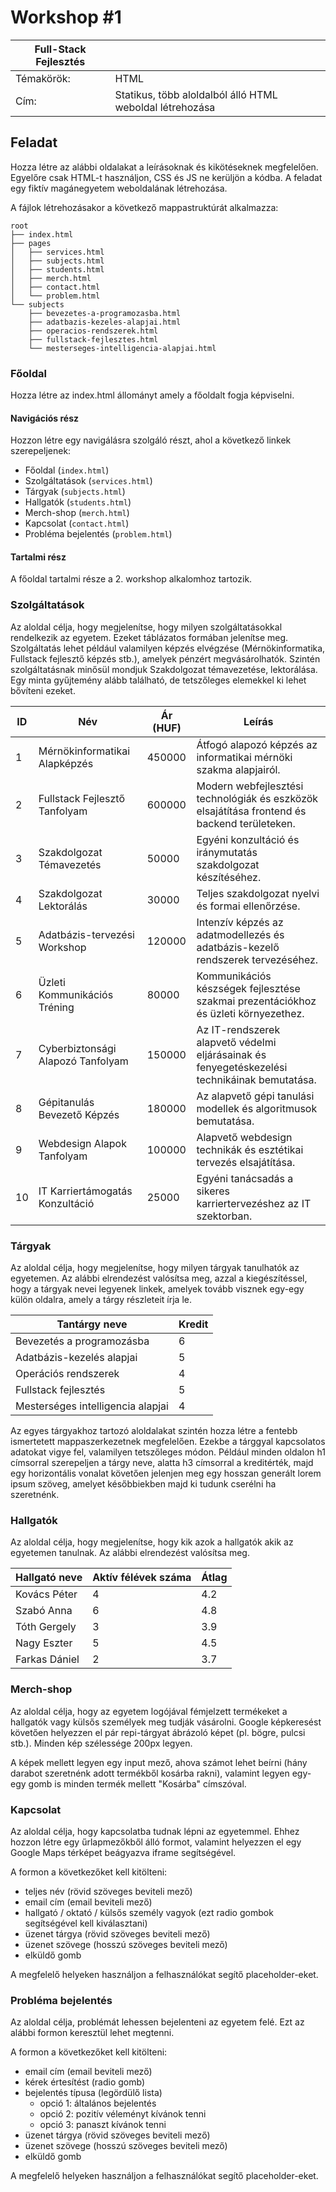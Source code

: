 # Workshop #1

| Full-Stack Fejlesztés | |
|-----|---|
| Témakörök: | HTML |
| Cím: | Statikus, több aloldalból álló HTML weboldal létrehozása |

## Feladat

Hozza létre az alábbi oldalakat a leírásoknak és kikötéseknek megfelelően. Egyelőre csak HTML-t használjon, CSS és JS ne kerüljön a kódba. A feladat egy fiktív magánegyetem weboldalának létrehozása.

A fájlok létrehozásakor a következő mappastruktúrát alkalmazza:

    root
    ├── index.html
    ├── pages
    │   ├── services.html
    │   ├── subjects.html
    │   ├── students.html
    │   ├── merch.html
    │   ├── contact.html
    │   └── problem.html
    └── subjects
        ├── bevezetes-a-programozasba.html
        ├── adatbazis-kezeles-alapjai.html
        ├── operacios-rendszerek.html
        ├── fullstack-fejlesztes.html
        └── mesterseges-intelligencia-alapjai.html

### Főoldal

Hozza létre az index.html állományt amely a főoldalt fogja képviselni.

#### Navigációs rész

Hozzon létre egy navigálásra szolgáló részt, ahol a következő linkek szerepeljenek:

- Főoldal (`index.html`)
- Szolgáltatások (`services.html`)
- Tárgyak (`subjects.html`)
- Hallgatók (`students.html`)
- Merch-shop (`merch.html`)
- Kapcsolat (`contact.html`)
- Probléma bejelentés (`problem.html`)

#### Tartalmi rész

A főoldal tartalmi része a 2. workshop alkalomhoz tartozik.

### Szolgáltatások

Az aloldal célja, hogy megjelenítse, hogy milyen szolgáltatásokkal rendelkezik az egyetem. Ezeket táblázatos formában jelenítse meg. Szolgáltatás lehet például valamilyen képzés elvégzése (Mérnökinformatika, Fullstack fejlesztő képzés stb.), amelyek pénzért megvásárolhatók. Szintén szolgáltatásnak minősül mondjuk Szakdolgozat témavezetése, lektorálása. Egy minta gyűjtemény alább található, de tetszőleges elemekkel ki lehet bővíteni ezeket.

| ID  | Név                           | Ár (HUF) | Leírás                                                                 |
|-----|-------------------------------|----------|------------------------------------------------------------------------|
| 1   | Mérnökinformatikai Alapképzés | 450000   | Átfogó alapozó képzés az informatikai mérnöki szakma alapjairól.        |
| 2   | Fullstack Fejlesztő Tanfolyam | 600000   | Modern webfejlesztési technológiák és eszközök elsajátítása frontend és backend területeken. |
| 3   | Szakdolgozat Témavezetés      | 50000    | Egyéni konzultáció és iránymutatás szakdolgozat készítéséhez.           |
| 4   | Szakdolgozat Lektorálás       | 30000    | Teljes szakdolgozat nyelvi és formai ellenőrzése.                       |
| 5   | Adatbázis-tervezési Workshop  | 120000   | Intenzív képzés az adatmodellezés és adatbázis-kezelő rendszerek tervezéséhez. |
| 6   | Üzleti Kommunikációs Tréning  | 80000    | Kommunikációs készségek fejlesztése szakmai prezentációkhoz és üzleti környezethez. |
| 7   | Cyberbiztonsági Alapozó Tanfolyam | 150000 | Az IT-rendszerek alapvető védelmi eljárásainak és fenyegetéskezelési technikáinak bemutatása. |
| 8   | Gépitanulás Bevezető Képzés   | 180000   | Az alapvető gépi tanulási modellek és algoritmusok bemutatása.          |
| 9   | Webdesign Alapok Tanfolyam    | 100000   | Alapvető webdesign technikák és esztétikai tervezés elsajátítása.       |
| 10  | IT Karriertámogatás Konzultáció | 25000   | Egyéni tanácsadás a sikeres karriertervezéshez az IT szektorban.         |

### Tárgyak

Az aloldal célja, hogy megjelenítse, hogy milyen tárgyak tanulhatók az egyetemen. Az alábbi elrendezést valósítsa meg, azzal a kiegészítéssel, hogy a tárgyak nevei legyenek linkek, amelyek tovább visznek egy-egy külön oldalra, amely a tárgy részleteit írja le.

| Tantárgy neve                         | Kredit |
|---------------------------------------|--------|
| Bevezetés a programozásba             | 6      |
| Adatbázis-kezelés alapjai             | 5      |
| Operációs rendszerek                  | 4      |
| Fullstack fejlesztés                  | 5      |
| Mesterséges intelligencia alapjai     | 4      |

Az egyes tárgyakhoz tartozó aloldalakat szintén hozza létre a fentebb ismertetett mappaszerkezetnek megfelelően. Ezekbe a tárggyal kapcsolatos adatokat vigye fel, valamilyen tetszőleges módon. Például minden oldalon h1 címsorral szerepeljen a tárgy neve, alatta h3 címsorral a kreditérték, majd egy horizontális vonalat követően jelenjen meg egy hosszan generált lorem ipsum szöveg, amelyet későbbiekben majd ki tudunk cserélni ha szeretnénk.

### Hallgatók

Az aloldal célja, hogy megjelenítse, hogy kik azok a hallgatók akik az egyetemen tanulnak. Az alábbi elrendezést valósítsa meg.

| Hallgató neve          | Aktív félévek száma | Átlag |
|-------------------------|---------------------|-------|
| Kovács Péter           | 4                   | 4.2   |
| Szabó Anna             | 6                   | 4.8   |
| Tóth Gergely           | 3                   | 3.9   |
| Nagy Eszter            | 5                   | 4.5   |
| Farkas Dániel          | 2                   | 3.7   |

### Merch-shop

Az aloldal célja, hogy az egyetem logójával fémjelzett termékeket a hallgatók vagy külsős személyek meg tudják vásárolni. Google képkeresést követően helyezzen el pár repi-tárgyat ábrázoló képet (pl. bögre, pulcsi stb.). Minden kép szélessége 200px legyen.

A képek mellett legyen egy input mező, ahova számot lehet beírni (hány darabot szeretnénk adott termékből kosárba rakni), valamint legyen egy-egy gomb is minden termék mellett "Kosárba" címszóval.

### Kapcsolat

Az aloldal célja, hogy kapcsolatba tudnak lépni az egyetemmel. Ehhez hozzon létre egy űrlapmezőkből álló formot, valamint helyezzen el egy Google Maps térképet beágyazva iframe segítségével.

A formon a következőket kell kitölteni:

- teljes név (rövid szöveges beviteli mező)
- email cím (email beviteli mező)
- hallgató / oktató / külsős személy vagyok (ezt radio gombok segítségével kell kiválasztani)
- üzenet tárgya (rövid szöveges beviteli mező)
- üzenet szövege (hosszú szöveges beviteli mező)
- elküldő gomb

A megfelelő helyeken használjon a felhasználókat segítő placeholder-eket.

### Probléma bejelentés

Az aloldal célja, problémát lehessen bejelenteni az egyetem felé. Ezt az alábbi formon keresztül lehet megtenni.

A formon a következőket kell kitölteni:

- email cím (email beviteli mező)
- kérek értesítést (radio gomb)
- bejelentés típusa (legördülő lista)
  - opció 1: általános bejelentés
  - opció 2: pozitív véleményt kívánok tenni
  - opció 3: panaszt kívánok tenni
- üzenet tárgya (rövid szöveges beviteli mező)
- üzenet szövege (hosszú szöveges beviteli mező)
- elküldő gomb

A megfelelő helyeken használjon a felhasználókat segítő placeholder-eket.
